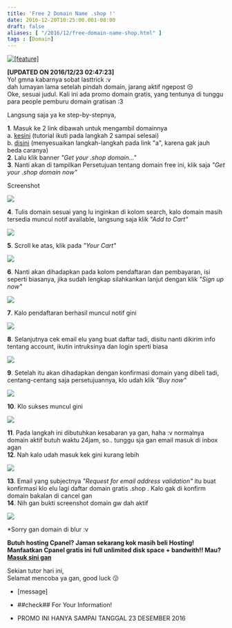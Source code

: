 ```yaml
---
title: 'Free 2 Domain Name .shop !'
date: 2016-12-20T10:25:00.001-08:00
draft: false
aliases: [ "/2016/12/free-domain-name-shop.html" ]
tags : [Domain]
---
```


[![](https://2.bp.blogspot.com/-8d272JPClzo/WFlrFaGVvSI/AAAAAAAABg0/D3dSFsvBGs80HfbLWXUCDPulUBDmBGcIwCLcB/s1600/1_001.jpg "[feature]")](https://2.bp.blogspot.com/-8d272JPClzo/WFlrFaGVvSI/AAAAAAAABg0/D3dSFsvBGs80HfbLWXUCDPulUBDmBGcIwCLcB/s1600/1_001.jpg)

  
**\[UPDATED ON 2016/12/23 02:47:23\]**  
Yo! gmna kabarnya sobat lasttrick :v  
dah lumayan lama setelah pindah domain, jarang aktif ngepost 😒  
Oke, sesuai judul. Kali ini ada promo domain gratis, yang tentunya di tunggu para people pemburu domain gratisan :3  
  
Langsung saja ya ke step-by-stepnya,  
  
**1**. Masuk ke 2 link dibawah untuk mengambil domainnya  
a. [kesini](http://ouo.io/oFDYoU) (tutorial ikuti pada langkah 2 sampai selesai)  
b. [disini](http://ouo.io/QI5Md1) (menyesuaikan langkah-langkah pada link "a", karena gak jauh beda caranya)  
**2**. Lalu klik banner _"Get your .shop domain..."_  
**3**. Nanti akan di tampilkan Persetujuan tentang domain free ini, klik saja _"Get your .shop domain now"_  

Screenshot

[![](https://3.bp.blogspot.com/-wyF2w_h-0ZI/WFluJ7wuZYI/AAAAAAAABhA/ga2tpBWD2tEEgmptFpHo9b0loeCm0FOMACLcB/s640/1_002.jpg)](https://3.bp.blogspot.com/-wyF2w_h-0ZI/WFluJ7wuZYI/AAAAAAAABhA/ga2tpBWD2tEEgmptFpHo9b0loeCm0FOMACLcB/s1600/1_002.jpg)

**4**. Tulis domain sesuai yang lu inginkan di kolom search, kalo domain masih tersedia muncul notif available, langsung saja klik _"Add to Cart"_  

[![](https://3.bp.blogspot.com/-rhyizBjlqZw/WFlusmq6UCI/AAAAAAAABhE/LyoD63EBD6Ewzl2P0sl6ArLV6PnN6VIfwCLcB/s640/1_003.jpg)](https://3.bp.blogspot.com/-rhyizBjlqZw/WFlusmq6UCI/AAAAAAAABhE/LyoD63EBD6Ewzl2P0sl6ArLV6PnN6VIfwCLcB/s1600/1_003.jpg)

**5**. Scroll ke atas, klik pada _"Your Cart"_  

[![](https://2.bp.blogspot.com/-ZV30GKeV1EQ/WFlvGbEMLoI/AAAAAAAABhI/zFSoi3xBZ5cUrUIDNyZeS3GFSo6flOH9wCLcB/s640/1_004.jpg)](https://2.bp.blogspot.com/-ZV30GKeV1EQ/WFlvGbEMLoI/AAAAAAAABhI/zFSoi3xBZ5cUrUIDNyZeS3GFSo6flOH9wCLcB/s1600/1_004.jpg)

**6**. Nanti akan dihadapkan pada kolom pendaftaran dan pembayaran, isi seperti biasanya, jika sudah lengkap silahkankan lanjut dengan klik _"Sign up now"_  

[![](https://3.bp.blogspot.com/-sNUB3HGyjzI/WFlvotqLoiI/AAAAAAAABhU/SjQ2R0Yxr84oIgXGD86RT6jiEGgUl0BwACLcB/s640/1_005.jpg)](https://3.bp.blogspot.com/-sNUB3HGyjzI/WFlvotqLoiI/AAAAAAAABhU/SjQ2R0Yxr84oIgXGD86RT6jiEGgUl0BwACLcB/s1600/1_005.jpg)

**7**. Kalo pendaftaran berhasil muncul notif gini  

[![](https://3.bp.blogspot.com/-Hj-Jr_TkBxA/WFlv4KkYtZI/AAAAAAAABhY/SZE2WFB8NCQdvDOK8EdygkZJ4yVqcgwOwCLcB/s640/1_006.jpg)](https://3.bp.blogspot.com/-Hj-Jr_TkBxA/WFlv4KkYtZI/AAAAAAAABhY/SZE2WFB8NCQdvDOK8EdygkZJ4yVqcgwOwCLcB/s1600/1_006.jpg)

**8**. Selanjutnya cek email elu yang buat daftar tadi, disitu nanti dikirim info tentang account, ikutin intruksinya dan login sperti biasa  

[![](https://1.bp.blogspot.com/-_xF7k83iVJs/WFlwc15DlMI/AAAAAAAABhc/WBKoxH_C3_EI9u-QhbZzYsmgPCIoxY_6QCLcB/s640/1_007.jpg)](https://1.bp.blogspot.com/-_xF7k83iVJs/WFlwc15DlMI/AAAAAAAABhc/WBKoxH_C3_EI9u-QhbZzYsmgPCIoxY_6QCLcB/s1600/1_007.jpg)

**9**. Setelah itu akan dihadapkan dengan konfirmasi domain yang dibeli tadi, centang-centang saja persetujuannya, klo udah klik _"Buy now"_  

[![](https://4.bp.blogspot.com/-_posSJxJJWo/WFlw19diIpI/AAAAAAAABhg/F5xgJ9H3Al46CybOWO3nOg0-hIpAqhGHwCLcB/s640/1_008.jpg)](https://4.bp.blogspot.com/-_posSJxJJWo/WFlw19diIpI/AAAAAAAABhg/F5xgJ9H3Al46CybOWO3nOg0-hIpAqhGHwCLcB/s1600/1_008.jpg)

**10**. Klo sukses muncul gini  

[![](https://3.bp.blogspot.com/-PH3gBaP53lk/WFlxIivkXxI/AAAAAAAABho/9l3bQx3sG0YgvcUhXj02x1WY9mvNmF1UwCLcB/s640/1_009.jpg)](https://3.bp.blogspot.com/-PH3gBaP53lk/WFlxIivkXxI/AAAAAAAABho/9l3bQx3sG0YgvcUhXj02x1WY9mvNmF1UwCLcB/s1600/1_009.jpg)

**11**. Pada langkah ini dibutuhkan kesabaran ya gan, haha :v normalnya domain aktif butuh waktu 24jam, so.. tunggu sja gan email masuk di inbox agan  
**12**. Nah kalo udah masuk kek gini kurang lebih  

[![](https://2.bp.blogspot.com/-ZJ03hTHFFu0/WFlxrCOEiaI/AAAAAAAABhs/yolXkIRbwMgM668I9a0d1UVD3L2yTS1BwCLcB/s640/1_010.jpg)](https://2.bp.blogspot.com/-ZJ03hTHFFu0/WFlxrCOEiaI/AAAAAAAABhs/yolXkIRbwMgM668I9a0d1UVD3L2yTS1BwCLcB/s1600/1_010.jpg)

**13**. Email yang subjectnya _"Request for email address validation"_ itu buat konfirmasi klo elu lagi daftar domain gratis .shop . Kalo gak di konfirm domain bakalan di cancel gan  
**14**. Nih gan bukti screenshot domain gw dah aktif  

[![](https://4.bp.blogspot.com/-JR94TZOHJq0/WFlyV-m1hsI/AAAAAAAABh0/8JDI7rJV4tsiVoiHnON3Tn_CfYuI1ZlFQCLcB/s640/1_013.jpg)](https://4.bp.blogspot.com/-JR94TZOHJq0/WFlyV-m1hsI/AAAAAAAABh0/8JDI7rJV4tsiVoiHnON3Tn_CfYuI1ZlFQCLcB/s1600/1_013.jpg)

  
\*Sorry gan domain di blur :v  
  

**Butuh hosting Cpanel? Jaman sekarang kok masih beli Hosting! Manfaatkan Cpanel gratis ini full unlimited disk space + bandwith!! Mau? [Masuk sini gan](http://www.lasttrick.ml/2016/10/free-cpanel-for-life-time.html)**

  
Sekian tutor hari ini,  
Selamat mencoba ya gan, good luck 😗  
  
  

*   \[message\]

*   ##check## For Your Information!

*   PROMO INI HANYA SAMPAI TANGGAL 23 DESEMBER 2016